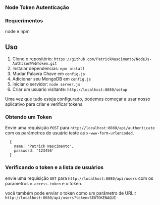 ### Node Token Autenticação

 
 ### Requerimentos
 
  node e npm
  
 ## Uso
 
 1. Clone o repositório: `https://github.com/PatrickNascimento/NodeJs-AuthJsonWebToken.git`
 2. Instalar dependencias: `npm install`
 3. Mudar Palavra Chave em `config.js`
 4. Adicionar seu MongoDB em  `config.js`
 5. iniciar o servidor: `node server.js`
 6. Criar um usuario visitante: `http://localhost:8080/setup`
 
 Uma vez que tudo esteja configurado, podemos começar a usar nosso aplicativo para criar e verificar tokens.
 
 ### Obtendo um Token
 
 Envie uma requisição  `POST` para `http://localhost:8080/api/authenticate` com os parâmetros do usuário teste as `x-www-form-urlencoded`. 
 
 ```
   {
     name: 'Patrick Nascimento',
     password: '123456'
   }
 ```
 
 ### Verificando o token e a lista de usuários
 
 envie uma requisição  `GET` para `http://localhost:8080/api/users` com os parametros `x-access-token` e o token.
 
 você também pode enviar o token como um parâmetro de URL:: `http://localhost:8080/api/users?token=SEUTOKENAQUI`
 
